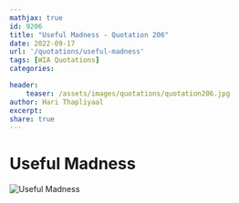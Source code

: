 ```yaml
---
mathjax: true
id: 9206
title: "Useful Madness - Quotation 206"
date: 2022-09-17
url: '/quotations/useful-madness'
tags: [WIA Quotations] 
categories: 

header:
    teaser: /assets/images/quotations/quotation206.jpg
author: Hari Thapliyaal 
excerpt:
share: true 
---
```


# Useful Madness

![Useful Madness](/assets/images/quotations/quotation206.jpg)
